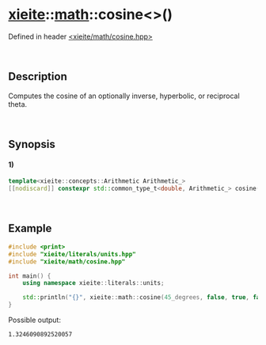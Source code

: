 # [xieite](../../xieite.md)\:\:[math](../../math.md)\:\:cosine\<\>\(\)
Defined in header [<xieite/math/cosine.hpp>](../../../include/xieite/math/cosine.hpp)

&nbsp;

## Description
Computes the cosine of an optionally inverse, hyperbolic, or reciprocal theta.

&nbsp;

## Synopsis
#### 1)
```cpp
template<xieite::concepts::Arithmetic Arithmetic_>
[[nodiscard]] constexpr std::common_type_t<double, Arithmetic_> cosine(Arithmetic_ theta, bool inverse, bool hyperbolic, bool reciprocal) noexcept;
```

&nbsp;

## Example
```cpp
#include <print>
#include "xieite/literals/units.hpp"
#include "xieite/math/cosine.hpp"

int main() {
    using namespace xieite::literals::units;

    std::println("{}", xieite::math::cosine(45_degrees, false, true, false));
}
```
Possible output:
```
1.3246090892520057
```
